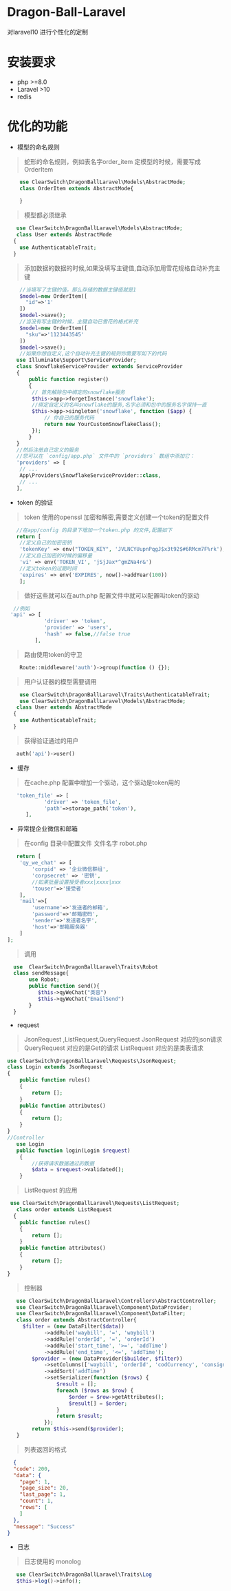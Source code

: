 # Dragon-Ball-Laravel

对laravel10 进行个性化的定制

# 安装要求

- php >=8.0
- Laravel >10
- redis

# 优化的功能

- 模型的命名规则

> 蛇形的命名规则，例如表名字order_item 定模型的时候，需要写成OrderItem

```php
    use ClearSwitch\DragonBallLaravel\Models\AbstractMode;
    class OrderItem extends AbstractMode{
    
    }
  ```

> 模型都必须继承

```php
   use ClearSwitch\DragonBallLaravel\Models\AbstractMode;
   class User extends AbstractMode
  {
    use AuthenticatableTrait;
  }
```

> 添加数据的数据的时候,如果没填写主键值,自动添加用雪花规格自动补充主键

```php
    //当填写了主键的值，那么存储的数据主键值就是1
    $model=new OrderItem([
      "id"=>'1'
    ])
    $model->save();
    //当没有写主键的时候，主键自动已雪花的格式补充
    $model=new OrderItem([
      "sku"=>'1123443545'
    ])
    $model->save();
    //如果你想自定义,这个自动补充主键的规则你需要写如下的代码
   use Illuminate\Support\ServiceProvider;
   class SnowflakeServiceProvider extends ServiceProvider
   {
       public function register()
       {
        // 首先解除包中绑定的snowflake服务
        $this->app->forgetInstance('snowflake');
        //绑定自定义的名叫snowflake的服务,名字必须和包中的服务名字保持一直
        $this->app->singleton('snowflake', function ($app) {
            // 你自己的服务代码
            return new YourCustomSnowflakeClass();
        });
       }
   }
   //然后注册自己定义的服务
   //您可以在 `config/app.php` 文件中的 `providers` 数组中添加它：
   'providers' => [
    // ...
    App\Providers\SnowflakeServiceProvider::class,
    // ...
   ],
```

- token 的验证

> token 使用的openssl 加密和解密,需要定义创建一个token的配置文件

```php
   //在app/config 的目录下增加一个token.php 的文件,配置如下
   return [
    //定义自己的加密密钥
    'tokenKey' => env("TOKEN_KEY", 'JVLNCYUupnPqgJ$x3t92$#6RMcm7F%rk'),
    //定义自己加密的时候的偏移量
    'vi' => env('TOKEN_VI', 'jSjJax*^gmZNa4r&')
    //定义token的过期时间
    'expires' => env('EXPIRES', now()->addYear(100))
    ];
```

> 做好这些就可以在auth.php 配置文件中就可以配置叫token的驱动

```php
  //例如
 'api' => [
            'driver' => 'token',
            'provider' => 'users',
            'hash' => false,//false true
         ],
```

> 路由使用token的守卫

```php
    Route::middleware('auth')->group(function () {});
```

> 用户认证器的模型需要调用

```php
    use ClearSwitch\DragonBallLaravel\Traits\AuthenticatableTrait;
    use ClearSwitch\DragonBallLaravel\Models\AbstractMode;
   class User extends AbstractMode
  {
    use AuthenticatableTrait;
  }
```

> 获得验证通过的用户

```php
   auth('api')->user()
```

- 缓存

> 在cache.php 配置中增加一个驱动，这个驱动是token用的

```php
   'token_file' => [
            'driver' => 'token_file',
            'path'=>storage_path('token'),
      ],
```

- 异常提企业微信和邮箱

> 在config 目录中配置文件 文件名字 robot.php

```php
   return [
    'qy_we_chat' => [
        'corpid' => '企业微信群组',
        'corpsecret' => '密钥',
        //如果批量设置接受者xxx|xxxx|xxx
        'touser'=>'接受者'
    ],
    'mail'=>[
        'username'=>'发送者的邮箱',
        'password'=>'邮箱密码',
        'sender'=>'发送者名字',
        'host'=>'邮箱服务器'
    ]
];
```

> 调用

```php
  use  ClearSwitch\DragonBallLaravel\Traits\Robot
  class sendMessage{
       use Robot;
       public function send(){
          $this->qyWeChat("类容")
          $this->qyWeChat("EmailSend")
       }
  }
```

- request

> JsonRequest ,ListRequest,QueryRequest
> JsonRequest 对应的json请求
> QueryRequest 对应的是Get的请求
> ListRequest 对应的是类表请求

```php
use ClearSwitch\DragonBallLaravel\Requests\JsonRequest;
class Login extends JsonRequest 
{
    public function rules()
    {
        return [];
    }
    public function attributes()
    {
        return [];
    }
}
//Controller
   use Login 
   public function login(Login $request)
    {
        //获得请求数据通过的数据
        $data = $request->validated(); 
    }
```

> ListRequest 的应用

```php
 use ClearSwitch\DragonBallLaravel\Requests\ListRequest;
   class order extends ListRequest 
  {
    public function rules()
    {
        return [];
    }
    public function attributes()
    {
        return [];
    }
}
```

> 控制器

```php
   use ClearSwitch\DragonBallLaravel\Controllers\AbstractController;
   use ClearSwitch\DragonBallLaravel\Component\DataProvider;
   use ClearSwitch\DragonBallLaravel\Component\DataFilter;
   class order extends AbstractController{
     $filter = (new DataFilter($data))
            ->addRule('waybill', '=', 'waybill')
            ->addRule('orderId', '=', 'orderId')
            ->addRule('start_time', '>=', 'addTime')
            ->addRule('end_time', '<=', 'addTime');
        $provider = (new DataProvider($builder, $filter))
            ->setColumns(['waybill', 'orderId', 'codCurrency', 'consigneeCountry', 'addTime', 'codAmount'])
            ->addSort('addTime')
            ->setSerializer(function ($rows) {
                $result = [];
                foreach ($rows as $row) {
                    $order = $row->getAttributes();
                    $result[] = $order;
                }
                return $result;
            });
        return $this->send($provider);
   }
```

> 列表返回的格式

```json
  {
  "code": 200,
  "data": {
    "page": 1,
    "page_size": 20,
    "last_page": 1,
    "count": 1,
    "rows": [
    ]
  },
  "message": "Success"
}
```

- 日志
> 日志使用的 monolog 
```php
   use ClearSwitch\DragonBallLaravel\Traits\Log
   $this->log()->info();
```
